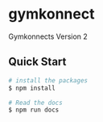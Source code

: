 # gymkonnect

Gymkonnects Version 2 

## Quick Start
```bash
# install the packages
$ npm install

# Read the docs
$ npm run docs
```
